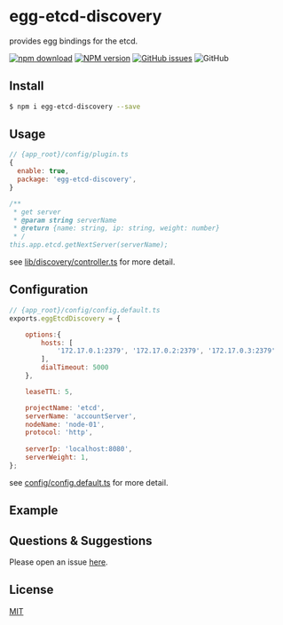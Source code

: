 # egg-etcd-discovery

provides egg bindings for the etcd.

[![npm download](https://img.shields.io/github/actions/workflow/status/uccu/egg-etcd-discovery/npm-publish.yml)](https://github.com/uccu/egg-etcd-discovery/actions/workflows/npm-publish.yml)
[![NPM version][npm-image]][npm-url]
[![GitHub issues](https://img.shields.io/github/issues/uccu/egg-etcd-discovery)](https://github.com/uccu/egg-etcd-discovery/issues)
![GitHub](https://img.shields.io/github/license/uccu/egg-etcd-discovery)

[npm-image]: https://img.shields.io/npm/v/egg-etcd-discovery.svg?style=flat-square
[npm-url]: https://npmjs.org/package/egg-etcd-discovery
[download-image]: https://img.shields.io/npm/dm/egg-etcd-discovery.svg?style=flat-square
[download-url]: https://npmjs.org/package/egg-etcd-discovery

## Install

```bash
$ npm i egg-etcd-discovery --save
```

## Usage

```js
// {app_root}/config/plugin.ts
{
  enable: true,
  package: 'egg-etcd-discovery',
}

/** 
 * get server
 * @param string serverName
 * @return {name: string, ip: string, weight: number}
 * /
this.app.etcd.getNextServer(serverName);

```

see [lib/discovery/controller.ts](lib/discovery/controller.ts) for more detail.

## Configuration

```js
// {app_root}/config/config.default.ts
exports.eggEtcdDiscovery = {

    options:{
        hosts: [
            '172.17.0.1:2379', '172.17.0.2:2379', '172.17.0.3:2379'
        ],
        dialTimeout: 5000
    },

    leaseTTL: 5,

    projectName: 'etcd',
    serverName: 'accountServer',
    nodeName: 'node-01',
    protocol: 'http',
    
    serverIp: 'localhost:8080',
    serverWeight: 1,
};
```

see [config/config.default.ts](config/config.default.ts) for more detail.

## Example

<!-- example here -->

## Questions & Suggestions

Please open an issue [here](https://github.com/uccu/egg-etcd-discovery/issues).

## License

[MIT](LICENSE)
